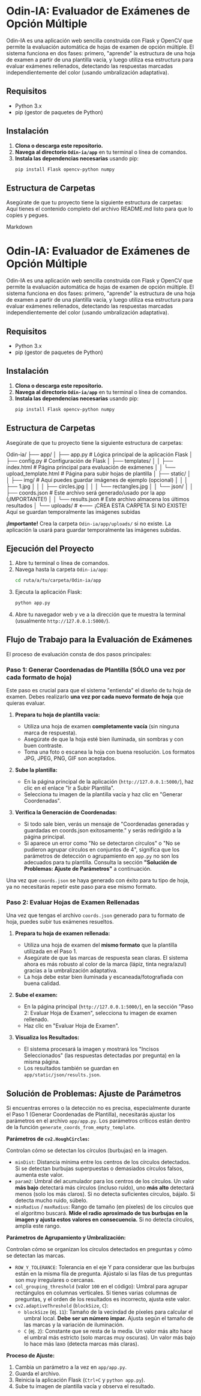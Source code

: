 # Odin-IA: Evaluador de Exámenes de Opción Múltiple

Odin-IA es una aplicación web sencilla construida con Flask y OpenCV que permite la evaluación automática de hojas de examen de opción múltiple. El sistema funciona en dos fases: primero, "aprende" la estructura de una hoja de examen a partir de una plantilla vacía, y luego utiliza esa estructura para evaluar exámenes rellenados, detectando las respuestas marcadas independientemente del color (usando umbralización adaptativa).

## Requisitos

* Python 3.x
* pip (gestor de paquetes de Python)

## Instalación

1.  **Clona o descarga este repositorio.**
2.  **Navega al directorio `Odin-ia/app`** en tu terminal o línea de comandos.
3.  **Instala las dependencias necesarias** usando pip:
    ```bash
    pip install Flask opencv-python numpy
    ```

## Estructura de Carpetas

Asegúrate de que tu proyecto tiene la siguiente estructura de carpetas:
Aquí tienes el contenido completo del archivo README.md listo para que lo copies y pegues.

Markdown

# Odin-IA: Evaluador de Exámenes de Opción Múltiple

Odin-IA es una aplicación web sencilla construida con Flask y OpenCV que permite la evaluación automática de hojas de examen de opción múltiple. El sistema funciona en dos fases: primero, "aprende" la estructura de una hoja de examen a partir de una plantilla vacía, y luego utiliza esa estructura para evaluar exámenes rellenados, detectando las respuestas marcadas independientemente del color (usando umbralización adaptativa).

## Requisitos

* Python 3.x
* pip (gestor de paquetes de Python)

## Instalación

1.  **Clona o descarga este repositorio.**
2.  **Navega al directorio `Odin-ia/app`** en tu terminal o línea de comandos.
3.  **Instala las dependencias necesarias** usando pip:
    ```bash
    pip install Flask opencv-python numpy
    ```

## Estructura de Carpetas

Asegúrate de que tu proyecto tiene la siguiente estructura de carpetas:

Odin-ia/
├── app/
│   ├── app.py                      # Lógica principal de la aplicación Flask
│   ├── config.py                   # Configuración de Flask
│   ├── templates/
│   │   ├── index.html              # Página principal para evaluación de exámenes
│   │   └── upload_template.html    # Página para subir hojas de plantilla
│   ├── static/
│   │   ├── img/                    # Aquí puedes guardar imágenes de ejemplo (opcional)
│   │   │   ├── 1.jpg
│   │   │   ├── circles.jpg
│   │   │   └── rectangles.jpg
│   │   └── json/
│   │       ├── coords.json         # Este archivo será generado/usado por la app (¡IMPORTANTE!)
│   │       └── results.json        # Este archivo almacena los últimos resultados
│   └── uploads/                    # <--- ¡CREA ESTA CARPETA SI NO EXISTE! Aquí se guardan temporalmente las imágenes subidas

**¡Importante!** Crea la carpeta `Odin-ia/app/uploads/` si no existe. La aplicación la usará para guardar temporalmente las imágenes subidas.

## Ejecución del Proyecto

1.  Abre tu terminal o línea de comandos.
2.  Navega hasta la carpeta `Odin-ia/app`:
    ```bash
    cd ruta/a/tu/carpeta/Odin-ia/app
    ```
3.  Ejecuta la aplicación Flask:
    ```bash
    python app.py
    ```
4.  Abre tu navegador web y ve a la dirección que te muestra la terminal (usualmente `http://127.0.0.1:5000/`).

## Flujo de Trabajo para la Evaluación de Exámenes

El proceso de evaluación consta de dos pasos principales:

### Paso 1: Generar Coordenadas de Plantilla (SÓLO una vez por cada formato de hoja)

Este paso es crucial para que el sistema "entienda" el diseño de tu hoja de examen. Debes realizarlo **una vez por cada nuevo formato de hoja** que quieras evaluar.

1.  **Prepara tu hoja de plantilla vacía:**
    * Utiliza una hoja de examen **completamente vacía** (sin ninguna marca de respuesta).
    * Asegúrate de que la hoja esté bien iluminada, sin sombras y con buen contraste.
    * Toma una foto o escanea la hoja con buena resolución. Los formatos JPG, JPEG, PNG, GIF son aceptados.

2.  **Sube la plantilla:**
    * En la página principal de la aplicación (`http://127.0.0.1:5000/`), haz clic en el enlace "Ir a Subir Plantilla".
    * Selecciona tu imagen de la plantilla vacía y haz clic en "Generar Coordenadas".

3.  **Verifica la Generación de Coordenadas:**
    * Si todo sale bien, verás un mensaje de "Coordenadas generadas y guardadas en coords.json exitosamente." y serás redirigido a la página principal.
    * Si aparece un error como "No se detectaron círculos" o "No se pudieron agrupar círculos en conjuntos de 4", significa que los parámetros de detección o agrupamiento en `app.py` no son los adecuados para tu plantilla. Consulta la sección **"Solución de Problemas: Ajuste de Parámetros"** a continuación.

Una vez que `coords.json` se haya generado con éxito para tu tipo de hoja, ya no necesitarás repetir este paso para ese mismo formato.

### Paso 2: Evaluar Hojas de Examen Rellenadas

Una vez que tengas el archivo `coords.json` generado para tu formato de hoja, puedes subir tus exámenes resueltos.

1.  **Prepara tu hoja de examen rellenada:**
    * Utiliza una hoja de examen del **mismo formato** que la plantilla utilizada en el Paso 1.
    * Asegúrate de que las marcas de respuesta sean claras. El sistema ahora es más robusto al color de la marca (lápiz, tinta negra/azul) gracias a la umbralización adaptativa.
    * La hoja debe estar bien iluminada y escaneada/fotografiada con buena calidad.

2.  **Sube el examen:**
    * En la página principal (`http://127.0.0.1:5000/`), en la sección "Paso 2: Evaluar Hoja de Examen", selecciona tu imagen de examen rellenado.
    * Haz clic en "Evaluar Hoja de Examen".

3.  **Visualiza los Resultados:**
    * El sistema procesará la imagen y mostrará los "Incisos Seleccionados" (las respuestas detectadas por pregunta) en la misma página.
    * Los resultados también se guardan en `app/static/json/results.json`.

## Solución de Problemas: Ajuste de Parámetros

Si encuentras errores o la detección no es precisa, especialmente durante el Paso 1 (Generar Coordenadas de Plantilla), necesitarás ajustar los parámetros en el archivo `app/app.py`. Los parámetros críticos están dentro de la función `generate_coords_from_empty_template`.

**Parámetros de `cv2.HoughCircles`:**

Controlan cómo se detectan los círculos (burbujas) en la imagen.

* `minDist`: Distancia mínima entre los centros de los círculos detectados. Si se detectan burbujas superpuestas o demasiados círculos falsos, aumenta este valor.
* `param2`: Umbral del acumulador para los centros de los círculos. Un valor **más bajo** detectará más círculos (incluso ruido), uno **más alto** detectará menos (solo los más claros). Si no detecta suficientes círculos, bájalo. Si detecta mucho ruido, súbelo.
* `minRadius` / `maxRadius`: Rango de tamaño (en píxeles) de los círculos que el algoritmo buscará. **Mide el radio aproximado de tus burbujas en la imagen y ajusta estos valores en consecuencia.** Si no detecta círculos, amplía este rango.

**Parámetros de Agrupamiento y Umbralización:**

Controlan cómo se organizan los círculos detectados en preguntas y cómo se detectan las marcas.

* `ROW_Y_TOLERANCE`: Tolerancia en el eje Y para considerar que las burbujas están en la misma fila de pregunta. Ajústalo si las filas de tus preguntas son muy irregulares o cercanas.
* `col_grouping_threshold` (valor `100` en el código): Umbral para agrupar rectángulos en columnas verticales. Si tienes varias columnas de preguntas, y el orden de los resultados es incorrecto, ajusta este valor.
* `cv2.adaptiveThreshold` (`blockSize`, `C`):
    * `blockSize` (ej. `11`): Tamaño de la vecindad de píxeles para calcular el umbral local. **Debe ser un número impar.** Ajusta según el tamaño de las marcas y la variación de iluminación.
    * `C` (ej. `2`): Constante que se resta de la media. Un valor más alto hace el umbral más estricto (solo marcas muy oscuras). Un valor más bajo lo hace más laxo (detecta marcas más claras).

**Proceso de Ajuste:**

1.  Cambia un parámetro a la vez en `app/app.py`.
2.  Guarda el archivo.
3.  Reinicia la aplicación Flask (`Ctrl+C` y `python app.py`).
4.  Sube tu imagen de plantilla vacía y observa el resultado.